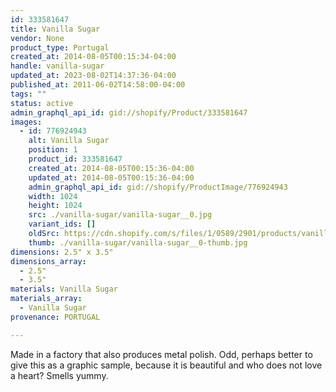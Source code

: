 ```yaml
---
id: 333581647
title: Vanilla Sugar
vendor: None
product_type: Portugal
created_at: 2014-08-05T00:15:34-04:00
handle: vanilla-sugar
updated_at: 2023-08-02T14:37:36-04:00
published_at: 2011-06-02T14:58:00-04:00
tags: ""
status: active
admin_graphql_api_id: gid://shopify/Product/333581647
images:
  - id: 776924943
    alt: Vanilla Sugar
    position: 1
    product_id: 333581647
    created_at: 2014-08-05T00:15:36-04:00
    updated_at: 2014-08-05T00:15:36-04:00
    admin_graphql_api_id: gid://shopify/ProductImage/776924943
    width: 1024
    height: 1024
    src: ./vanilla-sugar/vanilla-sugar__0.jpg
    variant_ids: []
    oldSrc: https://cdn.shopify.com/s/files/1/0589/2901/products/vanilla-sugar.jpeg?v=1407212136
    thumb: ./vanilla-sugar/vanilla-sugar__0-thumb.jpg
dimensions: 2.5" x 3.5"
dimensions_array:
  - 2.5"
  - 3.5"
materials: Vanilla Sugar
materials_array:
  - Vanilla Sugar
provenance: PORTUGAL

---
```


Made in a factory that also produces metal polish. Odd, perhaps better to give this as a graphic sample, because it is beautiful and who does not love a heart? Smells yummy.